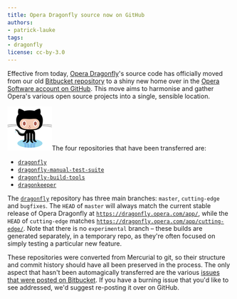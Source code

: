 ```yaml
---
title: Opera Dragonfly source now on GitHub
authors:
- patrick-lauke
tags:
- dragonfly
license: cc-by-3.0
---
```


<p>Effective from today, <a href="http://www.opera.com/dragonfly">Opera Dragonfly</a>&#39;s source code has officially moved from our old <a href="https://bitbucket.org/scope/" title="Opera Dragonfly&#39;s Bitbucket repository">Bitbucket repository</a> to a shiny new home over in the <a href="https://github.com/operasoftware">Opera Software account on GitHub</a>. This move aims to harmonise and gather Opera&#39;s various open source projects into a single, sensible location.</p>

<p><span class='imgright'><img alt='' src='/blog/opera-dragonfly-source-now-on-github/octocat.png' /></span>The four repositories that have been transferred are:</p>

<ul>
<li><a href="https://github.com/operasoftware/dragonfly"><code>dragonfly</code></a></li>
<li><a href="https://github.com/operasoftware/dragonfly-manual-test-suite"><code>dragonfly-manual-test-suite</code></a></li>
<li><a href="https://github.com/operasoftware/dragonfly-build-tools"><code>dragonfly-build-tools</code></a></li>
<li><a href="https://github.com/operasoftware/dragonkeeper"><code>dragonkeeper</code></a></li>
</ul>

<p>The <a href="https://github.com/operasoftware/dragonfly"><code>dragonfly</code></a> repository has three main branches: <code>master</code>, <code>cutting-edge</code> and <code>bugfixes</code>. The <code>HEAD</code> of <code>master</code> will always match the current stable release of Opera Dragonfly at <a><code><a href="https://dragonfly.opera.com/app/" target="_blank">https://dragonfly.opera.com/app/</a></code></a>, while the <code>HEAD</code> of <code>cutting-edge</code> matches <a><code><a href="https://dragonfly.opera.com/app/cutting-edge/" target="_blank">https://dragonfly.opera.com/app/cutting-edge/</a></code></a>. Note that there is no <code>experimental</code> branch – these builds are generated separately, in a temporary repo, as they&#39;re often focused on simply testing a particular new feature.</p>

<p>These repositories were converted from Mercurial to git, so their structure and commit history should have all been preserved in the process. The only aspect that hasn&#39;t been automagically transferred are the various <a href="https://bitbucket.org/scope/dragonfly-stp-1/issues?status=new&amp;status=open">issues that were posted on Bitbucket</a>. If you have a burning issue that you&#39;d like to see addressed, we&#39;d suggest re-posting it over on GitHub.</p>
